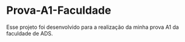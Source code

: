 # Prova-A1-Faculdade
Esse projeto foi desenvolvido para a realização da minha prova A1 da faculdade de ADS.
